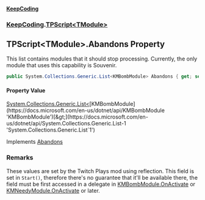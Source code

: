 #### [KeepCoding](index.md 'index')
### [KeepCoding](KeepCoding.md 'KeepCoding').[TPScript&lt;TModule&gt;](TPScript.TModule..md 'KeepCoding.TPScript&lt;TModule&gt;')
## TPScript&lt;TModule&gt;.Abandons Property
This list contains modules that it should stop processing. Currently, the only module that uses this capability is Souvenir.  
```csharp
public System.Collections.Generic.List<KMBombModule> Abandons { get; set; }
```
#### Property Value
[System.Collections.Generic.List&lt;](https://docs.microsoft.com/en-us/dotnet/api/System.Collections.Generic.List-1 'System.Collections.Generic.List`1')[KMBombModule](https://docs.microsoft.com/en-us/dotnet/api/KMBombModule 'KMBombModule')[&gt;](https://docs.microsoft.com/en-us/dotnet/api/System.Collections.Generic.List-1 'System.Collections.Generic.List`1')

Implements [Abandons](ITP.Abandons.md 'KeepCoding.ITP.Abandons')  
### Remarks
These values are set by the Twitch Plays mod using reflection. This field is set in `Start()`, therefore there's no guarantee that it'll be available there, the field must be first accessed in a delegate in [KMBombModule.OnActivate](https://docs.microsoft.com/en-us/dotnet/api/KMBombModule.OnActivate 'KMBombModule.OnActivate') or [KMNeedyModule.OnActivate](https://docs.microsoft.com/en-us/dotnet/api/KMNeedyModule.OnActivate 'KMNeedyModule.OnActivate') or later.  
